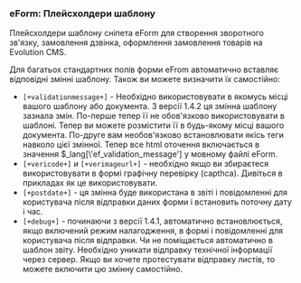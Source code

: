 
<meta http-equiv="Content-Type" content="text/html; charset=utf-8">
<h3>eForm: Плейсхолдери шаблону </h3> 
Плейсхолдери шаблону сніпета eForm для створення зворотного зв'язку, замовлення дзвінка, оформлення замовлення товарів на Evolution CMS.	
<br>
<p>Для багатьох стандартних полів форми eFrom автоматично вставляє відповідні змінні шаблону. Також ви можете визначити їх самостійно:</p>
<ul>
	<li><code>[+validationmessage+]</code> - Необхідно використовувати в якомусь місці вашого шаблону або документа. З версії 1.4.2 ця змінна шаблону зазнала змін. По-перше тепер її не обов'язково використовувати в шаблоні. Тепер ви можете розмістити її в будь-якому місці вашого документа. По-друге вам необов'язково встановлювати якісь теги навколо цієї змінної. Тепер все html оточення включається в значення $_lang[\'ef_validation_message'] у мовному файлі eForm.</li>
	<li><code>[+vericode+]</code> и <code>[+verimageurl+]</code> - необхідно якщо ви збираєтеся використовувати в формі графічну перевірку (capthca). Дивіться в прикладах як це використовувати.</li>
	<li><code>[+postdate+]</code> - ця змінна буде використана в звіті і повідомленні для користувача після відправки даних форми і встановить поточну дату і час.</li>
	<li><code>[+debug+]</code> - починаючи з версії 1.4.1, автоматично встановлюється, якщо включений режим налагодження, в формі і повідомленні для користувача після відправки. Чи не поміщається автоматично в шаблон звіту. Необхідно уникати відправку технічної інформації через сервер. Якщо ви хочете протестувати відправку листів, то можете включити цю змінну самостійно.</li>
</ul>
